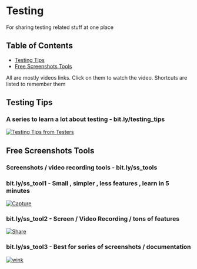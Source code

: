 # Testing
For sharing testing related stuff at one place 

## Table of Contents

* [Testing Tips](#Testing-Tips)
* [Free Screenshots Tools](#Free--Tools)

All are mostly videos links. Click on them to watch the video. Shortcuts are listed to remember them

## Testing Tips 
### A series to learn a lot about testing - bit.ly/testing_tips
[![Testing Tips from Testers](https://i.ytimg.com/vi/BtpHIuT1-gI/0.jpg)](https://www.youtube.com/watch?v=BtpHIuT1-gI)

## Free Screenshots Tools
### Screenshots / video recording tools - bit.ly/ss_tools

### bit.ly/ss_tool1 - Small , simpler , less features , learn in 5 minutes
[![Capture](https://i.ytimg.com/vi/c_Yo6ENbJAQ/0.jpg)](https://bit.ly/ss_tool1)

### bit.ly/ss_tool2 - Screen / Video Recording / tons of features
[![Share](https://i.ytimg.com/vi/Te8qVwMPyoo/0.jpg)](https://bit.ly/ss_tool1)

### bit.ly/ss_tool3  - Best for series of screenshots / documentation 
[![wink](https://i.ytimg.com/vi/tdaMuL41LzY/0.jpg)](https://bit.ly/ss_tool3)

